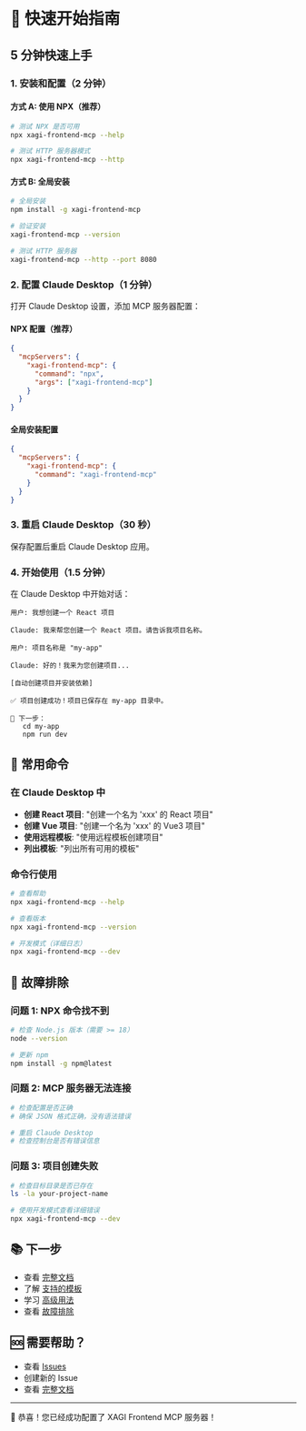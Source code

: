 # 🚀 快速开始指南

## 5 分钟快速上手

### 1. 安装和配置（2 分钟）

#### 方式 A: 使用 NPX（推荐）

```bash
# 测试 NPX 是否可用
npx xagi-frontend-mcp --help

# 测试 HTTP 服务器模式
npx xagi-frontend-mcp --http
```

#### 方式 B: 全局安装

```bash
# 全局安装
npm install -g xagi-frontend-mcp

# 验证安装
xagi-frontend-mcp --version

# 测试 HTTP 服务器
xagi-frontend-mcp --http --port 8080
```

### 2. 配置 Claude Desktop（1 分钟）

打开 Claude Desktop 设置，添加 MCP 服务器配置：

#### NPX 配置（推荐）
```json
{
  "mcpServers": {
    "xagi-frontend-mcp": {
      "command": "npx",
      "args": ["xagi-frontend-mcp"]
    }
  }
}
```

#### 全局安装配置
```json
{
  "mcpServers": {
    "xagi-frontend-mcp": {
      "command": "xagi-frontend-mcp"
    }
  }
}
```

### 3. 重启 Claude Desktop（30 秒）

保存配置后重启 Claude Desktop 应用。

### 4. 开始使用（1.5 分钟）

在 Claude Desktop 中开始对话：

```
用户: 我想创建一个 React 项目

Claude: 我来帮您创建一个 React 项目。请告诉我项目名称。

用户: 项目名称是 "my-app"

Claude: 好的！我来为您创建项目...

[自动创建项目并安装依赖]

✅ 项目创建成功！项目已保存在 my-app 目录中。

🚀 下一步：
   cd my-app
   npm run dev
```

## 🎯 常用命令

### 在 Claude Desktop 中

- **创建 React 项目**: "创建一个名为 'xxx' 的 React 项目"
- **创建 Vue 项目**: "创建一个名为 'xxx' 的 Vue3 项目"
- **使用远程模板**: "使用远程模板创建项目"
- **列出模板**: "列出所有可用的模板"

### 命令行使用

```bash
# 查看帮助
npx xagi-frontend-mcp --help

# 查看版本
npx xagi-frontend-mcp --version

# 开发模式（详细日志）
npx xagi-frontend-mcp --dev
```

## 🔧 故障排除

### 问题 1: NPX 命令找不到
```bash
# 检查 Node.js 版本（需要 >= 18）
node --version

# 更新 npm
npm install -g npm@latest
```

### 问题 2: MCP 服务器无法连接
```bash
# 检查配置是否正确
# 确保 JSON 格式正确，没有语法错误

# 重启 Claude Desktop
# 检查控制台是否有错误信息
```

### 问题 3: 项目创建失败
```bash
# 检查目标目录是否已存在
ls -la your-project-name

# 使用开发模式查看详细错误
npx xagi-frontend-mcp --dev
```

## 📚 下一步

- 查看 [完整文档](README.md)
- 了解 [支持的模板](README.md#支持的模板)
- 学习 [高级用法](README.md#使用示例)
- 查看 [故障排除](README.md#故障排除)

## 🆘 需要帮助？

- 查看 [Issues](https://github.com/dongdada29/xagi-frontend-mcp/issues)
- 创建新的 Issue
- 查看 [完整文档](README.md)

---

🎉 恭喜！您已经成功配置了 XAGI Frontend MCP 服务器！
